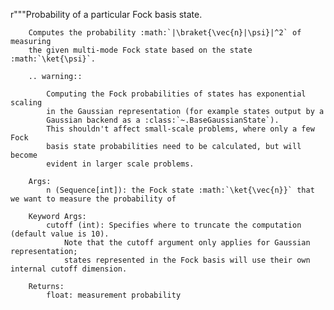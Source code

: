 r"""Probability of a particular Fock basis state.

        Computes the probability :math:`|\braket{\vec{n}|\psi}|^2` of measuring
        the given multi-mode Fock state based on the state :math:`\ket{\psi}`.

        .. warning::

            Computing the Fock probabilities of states has exponential scaling
            in the Gaussian representation (for example states output by a
            Gaussian backend as a :class:`~.BaseGaussianState`).
            This shouldn't affect small-scale problems, where only a few Fock
            basis state probabilities need to be calculated, but will become
            evident in larger scale problems.

        Args:
            n (Sequence[int]): the Fock state :math:`\ket{\vec{n}}` that we want to measure the probability of

        Keyword Args:
            cutoff (int): Specifies where to truncate the computation (default value is 10).
                Note that the cutoff argument only applies for Gaussian representation;
                states represented in the Fock basis will use their own internal cutoff dimension.

        Returns:
            float: measurement probability